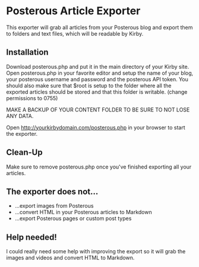 # Posterous Article Exporter

This exporter will grab all articles from your Posterous blog and export them to folders and text files, which will be readable by Kirby. 

## Installation

Download posterous.php and put it in the main directory of your Kirby site. Open posterous.php in your favorite editor and setup the name of your blog, your posterous username and password and the posterous API token. You should also make sure that $root is setup to the folder where all the exported articles should be stored and that this folder is writable. (change permissions to 0755)

MAKE A BACKUP OF YOUR CONTENT FOLDER TO BE SURE TO NOT LOSE ANY DATA.

Open http://yourkirbydomain.com/posterous.php in your browser to start the exporter. 

## Clean-Up

Make sure to remove posterous.php once you've finished exporting all your articles. 

## The exporter does not…

- …export images from Posterous
- …convert HTML in your Posterous articles to Markdown
- …export Posterous pages or custom post types

## Help needed!

I could really need some help with improving the export so it will grab the images and videos and convert HTML to Markdown.

